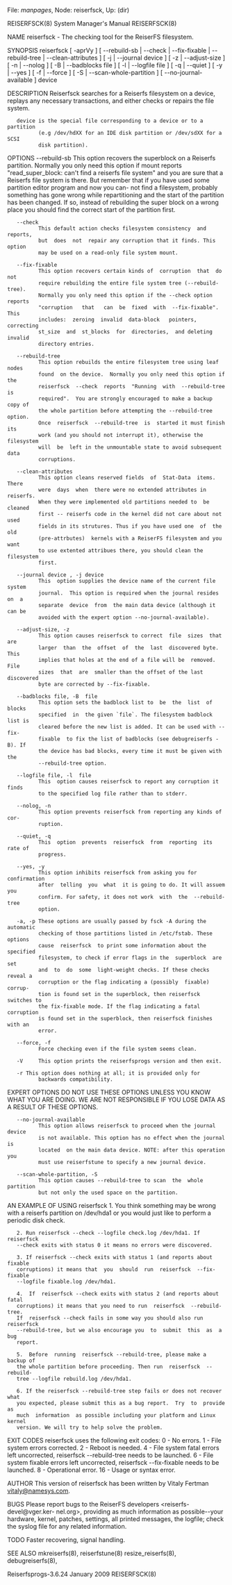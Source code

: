 File: *manpages*,  Node: reiserfsck,  Up: (dir)

REISERFSCK(8)               System Manager's Manual              REISERFSCK(8)



NAME
       reiserfsck - The checking tool for the ReiserFS filesystem.

SYNOPSIS
       reiserfsck  [  -aprVy  ]  [  --rebuild-sb  |  --check | --fix-fixable |
       --rebuild-tree | --clean-attributes ] [ -j | --journal device ] [ -z  |
       --adjust-size  ]  [  -n  |  --nolog  ] [ -B | --badblocks file ] [ -l |
       --logfile file ] [ -q | --quiet ] [ -y | --yes ] [ -f | --force ] [  -S
       | --scan-whole-partition ] [ --no-journal-available ] device

DESCRIPTION
       Reiserfsck  searches for a Reiserfs filesystem on a device, replays any
       necessary transactions, and either checks or repairs the file system.

       device is the special file corresponding to a device or to a  partition
              (e.g /dev/hdXX for an IDE disk partition or /dev/sdXX for a SCSI
              disk partition).

OPTIONS
       --rebuild-sb
              This option recovers the superblock  on  a  Reiserfs  partition.
              Normally   you   only   need   this   option  if  mount  reports
              "read_super_block: can't find a reiserfs file  system"  and  you
              are sure that a Reiserfs file system is there. But remember that
              if you have used some partition editor program and now you  can-
              not  find  a filesystem, probably something has gone wrong while
              repartitioning and the start of the partition has been  changed.
              If  so,  instead  of rebuilding the super block on a wrong place
              you should find the correct start of the partition first.

       --check
              This default action checks filesystem consistency  and  reports,
              but  does  not  repair any corruption that it finds. This option
              may be used on a read-only file system mount.

       --fix-fixable
              This option recovers certain kinds of  corruption  that  do  not
              require rebuilding the entire file system tree (--rebuild-tree).
              Normally you only need this option if the --check option reports
              "corruption   that   can  be  fixed  with  --fix-fixable".  This
              includes:  zeroing  invalid  data-block   pointers,   correcting
              st_size  and  st_blocks  for  directories,  and deleting invalid
              directory entries.

       --rebuild-tree
              This option rebuilds the entire filesystem tree using leaf nodes
              found  on the device.  Normally you only need this option if the
              reiserfsck  --check  reports  "Running  with  --rebuild-tree  is
              required".  You are strongly encouraged to make a backup copy of
              the whole partition before attempting the --rebuild-tree option.
              Once  reiserfsck  --rebuild-tree  is  started it must finish its
              work (and you should not interrupt it), otherwise the filesystem
              will  be  left in the unmountable state to avoid subsequent data
              corruptions.

       --clean-attributes
              This option cleans reserved fields  of  Stat-Data  items.  There
              were  days  when  there were no extended attributes in reiserfs.
              When they were implemented old partitions needed to  be  cleaned
              first -- reiserfs code in the kernel did not care about not used
              fields in its strutures. Thus if you have used one  of  the  old
              (pre-attrbutes)  kernels with a ReiserFS filesystem and you want
              to use extented attribues there, you should clean the filesystem
              first.

       --journal device , -j device
              This  option supplies the device name of the current file system
              journal.  This option is required when the journal resides on  a
              separate  device  from  the main data device (although it can be
              avoided with the expert option --no-journal-available).

       --adjust-size, -z
              This option causes reiserfsck to correct  file  sizes  that  are
              larger  than  the  offset  of  the  last  discovered byte.  This
              implies that holes at the end of a file will be  removed.   File
              sizes  that  are  smaller than the offset of the last discovered
              byte are corrected by --fix-fixable.

       --badblocks file, -B  file
              This option sets the badblock list to  be  the  list  of  blocks
              specified  in  the given `file`. The filesystem badblock list is
              cleared before the new list is added. It can be used with --fix-
              fixable  to fix the list of badblocks (see debugreiserfs -B). If
              the device has bad blocks, every time it must be given with  the
              --rebuild-tree option.

       --logfile file, -l  file
              This  option causes reiserfsck to report any corruption it finds
              to the specified log file rather than to stderr.

       --nolog, -n
              This option prevents reiserfsck from reporting any kinds of cor-
              ruption.

       --quiet, -q
              This  option  prevents  reiserfsck  from  reporting  its rate of
              progress.

       --yes, -y
              This option inhibits reiserfsck from asking you for confirmation
              after  telling  you  what  it is going to do. It will assuem you
              confirm. For safety, it does not work  with  the  --rebuild-tree
              option.

       -a, -p These options are usually passed by fsck -A during the automatic
              checking of those partitions listed in /etc/fstab. These options
              cause  reiserfsck  to print some information about the specified
              filesystem, to check if error flags in the  superblock  are  set
              and  to  do  some  light-weight checks. If these checks reveal a
              corruption or the flag indicating a (possibly  fixable)  corrup-
              tion is found set in the superblock, then reiserfsck switches to
              the fix-fixable mode. If the flag indicating a fatal  corruption
              is found set in the superblock, then reiserfsck finishes with an
              error.

       --force, -f
              Force checking even if the file system seems clean.

       -V     This option prints the reiserfsprogs version and then exit.

       -r This option does nothing at all; it is provided only for
              backwards compatibility.

EXPERT OPTIONS
       DO NOT USE THESE OPTIONS UNLESS YOU KNOW WHAT YOU ARE  DOING.   WE  ARE
       NOT RESPONSIBLE IF YOU LOSE DATA AS A RESULT OF THESE OPTIONS.

       --no-journal-available
              This option allows reiserfsck to proceed when the journal device
              is not available. This option has no effect when the journal  is
              located  on the main data device. NOTE: after this operation you
              must use reiserfstune to specify a new journal device.

       --scan-whole-partition, -S
              This option causes --rebuild-tree to scan  the  whole  partition
              but not only the used space on the partition.

AN EXAMPLE OF USING reiserfsck
       1.  You  think  something  may  be  wrong  with a reiserfs partition on
       /dev/hda1 or you would just like to perform a periodic disk check.

       2. Run reiserfsck --check --logfile check.log /dev/hda1. If  reiserfsck
       --check exits with status 0 it means no errors were discovered.

       3. If reiserfsck --check exits with status 1 (and reports about fixable
       corruptions) it means that  you  should  run  reiserfsck  --fix-fixable
       --logfile fixable.log /dev/hda1.

       4.  If  reiserfsck --check exits with status 2 (and reports about fatal
       corruptions) it means that you need to run  reiserfsck  --rebuild-tree.
       If  reiserfsck --check fails in some way you should also run reiserfsck
       --rebuild-tree, but we also encourage you  to  submit  this  as  a  bug
       report.

       5.  Before  running  reiserfsck --rebuild-tree, please make a backup of
       the whole partition before proceeding. Then run  reiserfsck  --rebuild-
       tree --logfile rebuild.log /dev/hda1.

       6. If the reiserfsck --rebuild-tree step fails or does not recover what
       you expected, please submit this as a bug report.  Try  to  provide  as
       much  information  as possible including your platform and Linux kernel
       version. We will try to help solve the problem.

EXIT CODES
       reiserfsck uses the following exit codes:
          0 - No errors.
          1 - File system errors corrected.
          2 - Reboot is needed.
          4 - File system fatal errors left uncorrected,
              reiserfsck --rebuild-tree needs to be launched.
          6 - File system fixable errors left uncorrected,
              reiserfsck --fix-fixable needs to be launched.
          8 - Operational error.
          16 - Usage or syntax error.

AUTHOR
       This  version  of  reiserfsck  has  been  written  by  Vitaly   Fertman
       <vitaly@namesys.com>.

BUGS
       Please report bugs to the ReiserFS developers <reiserfs-devel@vger.ker-
       nel.org>, providing as much  information  as  possible--your  hardware,
       kernel, patches, settings, all printed messages, the logfile; check the
       syslog file for any related information.

TODO
       Faster recovering, signal handling.

SEE ALSO
       mkreiserfs(8), reiserfstune(8) resize_reiserfs(8), debugreiserfs(8),



Reiserfsprogs-3.6.24             January 2009                    REISERFSCK(8)
